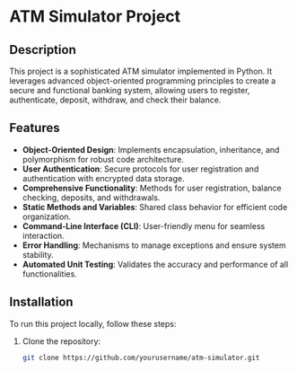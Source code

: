 # ATM Simulator Project

## Description
This project is a sophisticated ATM simulator implemented in Python. It leverages advanced object-oriented programming principles to create a secure and functional banking system, allowing users to register, authenticate, deposit, withdraw, and check their balance.

## Features
- **Object-Oriented Design**: Implements encapsulation, inheritance, and polymorphism for robust code architecture.
- **User Authentication**: Secure protocols for user registration and authentication with encrypted data storage.
- **Comprehensive Functionality**: Methods for user registration, balance checking, deposits, and withdrawals.
- **Static Methods and Variables**: Shared class behavior for efficient code organization.
- **Command-Line Interface (CLI)**: User-friendly menu for seamless interaction.
- **Error Handling**: Mechanisms to manage exceptions and ensure system stability.
- **Automated Unit Testing**: Validates the accuracy and performance of all functionalities.

## Installation
To run this project locally, follow these steps:
1. Clone the repository:
   ```sh
   git clone https://github.com/yourusername/atm-simulator.git

